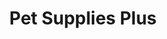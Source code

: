 ---
title: "Pet Supplies Plus"
url: /chicago/pet-supplies-plus-north-lincoln-avenue/
shop: Tiere
---
